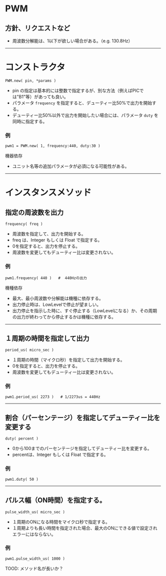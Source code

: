 # PWM

## 方針、リクエストなど

* 周波数分解能は、1以下が欲しい場合がある。（e.g. 130.8Hz）


--------------------------------------------------------------------------------
# コンストラクタ
```
PWM.new( pin, *params )
```

* pin の指定は基本的には整数で指定するが、別な方法（例えばPICでは"B1"等）があっても良い。
* パラメータ `frequency` を指定すると、デューティー比50%で出力を開始する。
* デューティー比50%以外で出力を開始したい場合には、パラメータ `duty` を同時に指定する。

### 例
```
pwm1 = PWM.new( 1, frequency:440, duty:30 )
```

機器依存
* ユニット名等の追加パラメータが必須になる可能性がある。


--------------------------------------------------------------------------------
# インスタンスメソッド
## 指定の周波数を出力
```
frequency( freq )
```

* 周波数を指定して、出力を開始する。
* freq は、Integer もしくは Float で指定する。
* 0を指定すると、出力を停止する。
* 周波数を変更してもデューティー比は変更されない。

### 例
```
pwm1.frequency( 440 )   #  440Hzの出力
```

機種依存
* 最大、最小周波数や分解能は機種に依存する。
* 出力停止時は、LowLevelで停止が望ましい。
* 出力停止を指示した時に、すぐ停止する（LowLevelになる）か、その周期の出力が終わってから停止するかは機種に依存する。


----------------------------------------
## １周期の時間を指定して出力
```
period_us( micro_sec )
```

* １周期の時間（マイクロ秒）を指定して出力を開始する。
* 0を指定すると、出力を停止する。
* 周波数を変更してもデューティー比は変更されない。

### 例
```
pwm1.period_us( 2273 )   # 1/2273us = 440Hz
```


----------------------------------------
## 割合（パーセンテージ）を指定してデューティー比を変更する
```
duty( percent )
```

* 0から100までのパーセンテージを指定してデューティー比を変更する。
* percentは、Integer もしくは Float で指定する。
  
### 例
```
pwm1.duty( 50 )
```


----------------------------------------
## パルス幅（ON時間）を指定する。
```
pulse_width_us( micro_sec )
```

* １周期のONになる時間をマイクロ秒で指定する。
* １周期よりも長い時間を指定された場合、最大のONにできる値で設定されエラーにはならない。

### 例
```
pwm1.pulse_width_us( 1000 )
```

TOOD: メソッド名が長いか？
